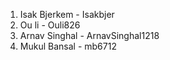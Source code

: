 <div class="container">

1. Isak Bjerkem - Isakbjer
2. Ou li - Ouli826
3. Arnav Singhal - ArnavSinghal1218
4. Mukul Bansal - mb6712
